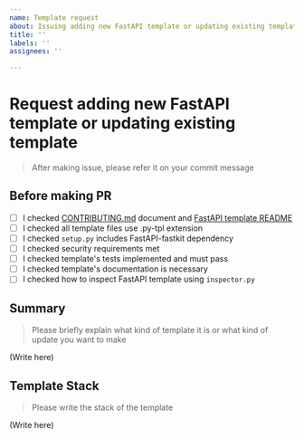 ```yaml
---
name: Template request
about: Issuing adding new FastAPI template or updating existing template
title: ''
labels: ''
assignees: ''

---
```

# Request adding new FastAPI template or updating existing template

> After making issue, please refer it on your commit message

## Before making PR

- [ ] I checked [CONTRIBUTING.md](CONTRIBUTING.md) document and [FastAPI template README](../../src/fastapi_fastkit/fastapi_project_template/README.md)
- [ ] I checked all template files use .py-tpl extension
- [ ] I checked `setup.py` includes FastAPI-fastkit dependency
- [ ] I checked security requirements met
- [ ] I checked template's tests implemented and must pass
- [ ] I checked template's documentation is necessary
- [ ] I checked how to inspect FastAPI template using `inspector.py`

## Summary

> Please briefly explain what kind of template it is or what kind of update you want to make

(Write here)

## Template Stack

> Please write the stack of the template

(Write here)

